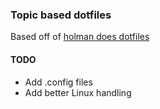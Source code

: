 
### Topic based dotfiles

Based off of [holman does dotfiles](https://github.com/holman/dotfiles/)

#### TODO

  - Add .config files
  - Add better Linux handling

